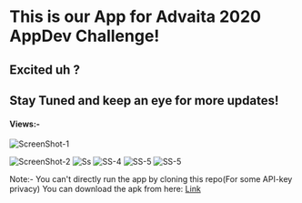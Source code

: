 # This is our App for Advaita 2020 AppDev Challenge!

## Excited uh ?

## Stay Tuned and keep an eye for more updates!

#### Views:-

![ScreenShot-1](ScreenShot/ezgif.com-gif-maker.gif)

![ScreenShot-2](ScreenShot/rsz_ss2.jpg) ![Ss](ScreenShot/my.jpg)
![SS-4](ScreenShot/rsz_1ss1.jpg) ![SS-5](ScreenShot/rsz_ss4.jpg)
![SS-5](ScreenShot/rsz_ss00.jpg)


Note:- You can't directly run the app by cloning this repo(For some API-key privacy)
You can download the apk from here: [Link](https://drive.google.com/drive/folders/1N46mGkXwy6byL2iBHR31jJDSp_6-yNtL?usp=sharing)